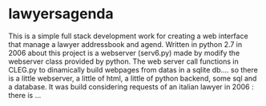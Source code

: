 # lawyersagenda
This is a simple full stack development work for creating a web interface that manage a lawyer addressbook and agend.
Written in python 2.7 in 2006 about this project is a webserver (serv6.py) made by modify the webserver class provided by python.
The web server call functions in CLEG.py to dinamically build webpages from datas in a sqlite db.... 
so there is a little webserver, a little of html, a little of python backend, some sql and a database.
It was build considering requests of an italian lawyer in 2006 : there is ...
